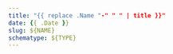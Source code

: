 ```yaml
---
title: "{{ replace .Name "-" " " | title }}"
date: {{ .Date }}
slug: ${NAME}
schematype: ${TYPE}
---
```

